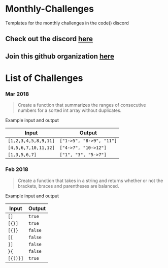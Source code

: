 # Monthly-Challenges
Templates for the monthly challenges in the code() discord

## Check out the discord [here](https://www.discord.gg/hFnDQ2F)
## Join this github organization [here](http://bit.ly/code-discord-github)

# List of Challenges
### Mar 2018
> Create a function that summarizes the ranges of consecutive numbers for a sorted int array without duplicates.

Example input and output

| Input | Output |
| ----- | ------ |
| `[1,2,3,4,5,8,9,11]`  | `["1->5", "8->9", "11"]` |
| `[4,5,6,7,10,11,12]`  | `["4->7", "10->12"]`     |
| `[1,3,5,6,7]`         | `["1", "3", "5->7"]`     |


### Feb 2018
> Create a function that takes in a string and returns whether or not the brackets, braces and parentheses are balanced.

Example input and output

| Input | Output |
| ----- | ------ |
| `[]`  | `true` |
| `[{}]` | `true` |
| `[{]}` | `false` |
| `[[` | `false` |
| `]]` | `false` |
| `}{` | `false` |
| `[{()}]` | `true` |
